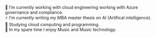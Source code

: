 
🔭 I’m currently working with cloud engineering working with Azure governance and compliance. <br>
⚡ I’m currently writing my MBA master thesis on AI (Artifical intelligence). <br>
🌱 Studying cloud computing and programming. <br>
👯 In my spare time I enjoy Music and Music technology. <br> 
